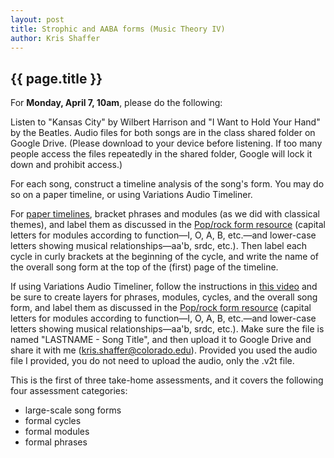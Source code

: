 ```yaml
---
layout: post
title: Strophic and AABA forms (Music Theory IV) 
author: Kris Shaffer
---
```


## {{ page.title }} ##

For **Monday, April 7, 10am**, please do the following:

Listen to "Kansas City" by Wilbert Harrison and "I Want to Hold Your Hand" by the Beatles. Audio files for both songs are in the class shared folder on Google Drive. (Please download to your device before listening. If too many people access the files repeatedly in the shared folder, Google will lock it down and prohibit access.)

For each song, construct a timeline analysis of the song's form. You may do so on a paper timeline, or using Variations Audio Timeliner.

For [paper timelines](http://courses.shaffermusic.com/materials/timeline-blank.pdf), bracket phrases and modules (as we did with classical themes), and label them as discussed in the [Pop/rock form resource](http://kris.shaffermusic.com/musicianship/popRockForm.html) (capital letters for modules according to function—I, O, A, B, etc.—and lower-case letters showing musical relationships—aa'b, srdc, etc.). Then label each cycle in curly brackets at the beginning of the cycle, and write the name of the overall song form at the top of the (first) page of the timeline.

If using Variations Audio Timeliner, follow the instructions in [this video](http://kris.shaffermusic.com/musicianship/VAT.html) and be sure to create layers for phrases, modules, cycles, and the overall song form, and label them as discussed in the [Pop/rock form resource](http://kris.shaffermusic.com/musicianship/popRockForm.html) (capital letters for modules according to function—I, O, A, B, etc.—and lower-case letters showing musical relationships—aa'b, srdc, etc.). Make sure the file is named "LASTNAME - Song Title", and then upload it to Google Drive and share it with me (kris.shaffer@colorado.edu). Provided you used the audio file I provided, you do not need to upload the audio, only the .v2t file.

This is the first of three take-home assessments, and it covers the following four assessment categories:

- large-scale song forms  
- formal cycles  
- formal modules  
- formal phrases